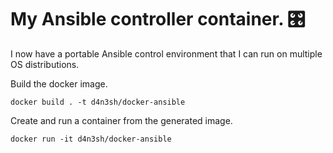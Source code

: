 # My Ansible controller container. 🎛️

I now have a portable Ansible control environment that I can run on multiple OS distributions.

Build the docker image.

`docker build . -t d4n3sh/docker-ansible`

Create and run a container from the generated image.

`docker run -it d4n3sh/docker-ansible`
